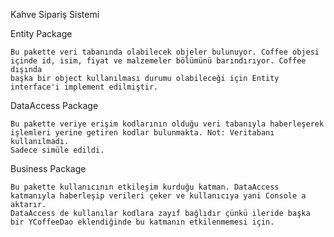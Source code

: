 Kahve Sipariş Sistemi

Entity Package
	
	Bu pakette veri tabanında olabilecek objeler bulunuyor. Coffee objesi içinde id, isim, fiyat ve malzemeler bölümünü barındırıyor. Coffee dışında
	başka bir object kullanılması durumu olabileceği için Entity interface'i implement edilmiştir. 
DataAccess Package
	
	Bu pakette veriye erişim kodlarının olduğu veri tabanıyla haberleşerek işlemleri yerine getiren kodlar bulunmakta. Not: Veritabanı kullanılmadı.
	Sadece simüle edildi.
Business Package
	
	Bu pakette kullanıcının etkileşim kurduğu katman. DataAccess katmanıyla haberleşip verileri çeker ve kullanıcıya yani Console a aktarır.
	DataAccess de kullanılar kodlara zayıf bağlıdır çünkü ileride başka bir YCoffeeDao eklendiğinde bu katmanın etkilenmemesi için.

